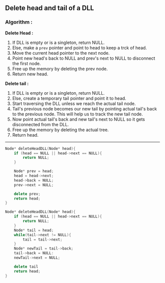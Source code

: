 ## Delete head and tail of a DLL

### Algorithm :

**Delete Head :**

1. If DLL is empty or is a singleton, return NULL.
2. Else, make a `prev` pointer and point to head to keep a trck of head.
3. Move the current head pointer to the next node.
4. Point new head's back to NULL and prev's next to NULL to disconnect the first node.
5. Free up the memory by deleting the prev node.
6. Return new head.

**Delete tail :**

1. If DLL is empty or is a singleton, return NULL.
2. Else, create a temporary tail pointer and point it to head.
3. Start traversing the DLL unless we reach the actual tail node.
4. Tail's previous node becomes our new tail by pointing actual tail's back to the previous node. This will help us to track the new tail node.
5. Now point actual tail's back and new tail's next to NULL so it gets disconnected from the DLL.
6. Free up the memory by deleting the actual tree.
7. Return head.

---

```cpp
Node* deleteHeadDLL(Node* head){
    if (head == NULL || head->next == NULL){
        return NULL;
    }

    Node* prev = head;
    head = head->next;
    head->back = NULL;
    prev->next = NULL;

    delete prev;
    return head;
}

Node* deleteHeadDLL(Node* head){
    if (head == NULL || head->next == NULL){
        return NULL;
    }
    Node* tail = head;
    while(tail->next != NULL){
        tail = tail->next;
    }
    Node* newTail = tail->back;
    tail->back = NULL:
    newTail->next = NULL;

    delete tail
    return head;
}
```
